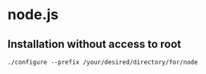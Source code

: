 # node.js

## Installation without access to root

    ./configure --prefix /your/desired/directory/for/node
